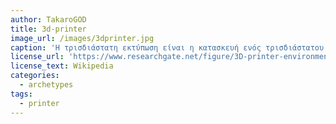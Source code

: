 ```yaml
---
author: TakaroGOD
title: 3d-printer
image_url: /images/3dprinter.jpg
caption: 'Η τρισδιάστατη εκτύπωση είναι η κατασκευή ενός τρισδιάστατου αντικειμένου από μοντέλο CAD ή ψηφιακό μοντέλο 3D.'
license_url: 'https://www.researchgate.net/figure/3D-printer-environments-HCI-UNI-left-and-HCI-ART-middle-right_fig2_280223623'
license_text: Wikipedia
categories:
  - archetypes
tags:
  - printer
---
```


